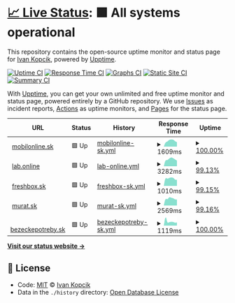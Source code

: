 # [📈 Live Status](https://ivankopcik.github.io/upptime): <!--live status--> **🟩 All systems operational**

This repository contains the open-source uptime monitor and status page for [Ivan Kopcik](http://www.twitter.com/ivankopcik), powered by [Upptime](https://github.com/upptime/upptime).

[![Uptime CI](https://github.com/koj-co/upptime/workflows/Uptime%20CI/badge.svg)](https://github.com/koj-co/upptime/actions?query=workflow%3A%22Uptime+CI%22)
[![Response Time CI](https://github.com/koj-co/upptime/workflows/Response%20Time%20CI/badge.svg)](https://github.com/koj-co/upptime/actions?query=workflow%3A%22Response+Time+CI%22)
[![Graphs CI](https://github.com/koj-co/upptime/workflows/Graphs%20CI/badge.svg)](https://github.com/koj-co/upptime/actions?query=workflow%3A%22Graphs+CI%22)
[![Static Site CI](https://github.com/koj-co/upptime/workflows/Static%20Site%20CI/badge.svg)](https://github.com/koj-co/upptime/actions?query=workflow%3A%22Static+Site+CI%22)
[![Summary CI](https://github.com/koj-co/upptime/workflows/Summary%20CI/badge.svg)](https://github.com/koj-co/upptime/actions?query=workflow%3A%22Summary+CI%22)

With [Upptime](https://upptime.js.org), you can get your own unlimited and free uptime monitor and status page, powered entirely by a GitHub repository. We use [Issues](https://github.com/ivankopcik/upptime/issues) as incident reports, [Actions](https://github.com/ivankopcik/upptime/actions) as uptime monitors, and [Pages](https://ivankopcik.github.io/upptime) for the status page.

<!--start: status pages-->
<!-- This summary is generated by Upptime (https://github.com/upptime/upptime) -->
<!-- Do not edit this manually, your changes will be overwritten -->
<!-- prettier-ignore -->
| URL | Status | History | Response Time | Uptime |
| --- | ------ | ------- | ------------- | ------ |
| <img alt="" src="https://favicons.githubusercontent.com/www.mobilonline.sk" height="13"> [mobilonline.sk](https://www.mobilonline.sk) | 🟩 Up | [mobilonline-sk.yml](https://github.com/ForBestClients/upptime/commits/master/history/mobilonline-sk.yml) | <details><summary><img alt="Response time graph" src="./graphs/mobilonline-sk/response-time-week.png" height="20"> 1609ms</summary><br><a href="https://ForBestClients.github.io/upptime/history/mobilonline-sk"><img alt="Response time 1569" src="https://img.shields.io/endpoint?url=https%3A%2F%2Fraw.githubusercontent.com%2FForBestClients%2Fupptime%2Fmaster%2Fapi%2Fmobilonline-sk%2Fresponse-time.json"></a><br><a href="https://ForBestClients.github.io/upptime/history/mobilonline-sk"><img alt="24-hour response time 1258" src="https://img.shields.io/endpoint?url=https%3A%2F%2Fraw.githubusercontent.com%2FForBestClients%2Fupptime%2Fmaster%2Fapi%2Fmobilonline-sk%2Fresponse-time-day.json"></a><br><a href="https://ForBestClients.github.io/upptime/history/mobilonline-sk"><img alt="7-day response time 1609" src="https://img.shields.io/endpoint?url=https%3A%2F%2Fraw.githubusercontent.com%2FForBestClients%2Fupptime%2Fmaster%2Fapi%2Fmobilonline-sk%2Fresponse-time-week.json"></a><br><a href="https://ForBestClients.github.io/upptime/history/mobilonline-sk"><img alt="30-day response time 1583" src="https://img.shields.io/endpoint?url=https%3A%2F%2Fraw.githubusercontent.com%2FForBestClients%2Fupptime%2Fmaster%2Fapi%2Fmobilonline-sk%2Fresponse-time-month.json"></a><br><a href="https://ForBestClients.github.io/upptime/history/mobilonline-sk"><img alt="1-year response time 1569" src="https://img.shields.io/endpoint?url=https%3A%2F%2Fraw.githubusercontent.com%2FForBestClients%2Fupptime%2Fmaster%2Fapi%2Fmobilonline-sk%2Fresponse-time-year.json"></a></details> | <details><summary><a href="https://ForBestClients.github.io/upptime/history/mobilonline-sk">100.00%</a></summary><a href="https://ForBestClients.github.io/upptime/history/mobilonline-sk"><img alt="All-time uptime 100.00%" src="https://img.shields.io/endpoint?url=https%3A%2F%2Fraw.githubusercontent.com%2FForBestClients%2Fupptime%2Fmaster%2Fapi%2Fmobilonline-sk%2Fuptime.json"></a><br><a href="https://ForBestClients.github.io/upptime/history/mobilonline-sk"><img alt="24-hour uptime 100.00%" src="https://img.shields.io/endpoint?url=https%3A%2F%2Fraw.githubusercontent.com%2FForBestClients%2Fupptime%2Fmaster%2Fapi%2Fmobilonline-sk%2Fuptime-day.json"></a><br><a href="https://ForBestClients.github.io/upptime/history/mobilonline-sk"><img alt="7-day uptime 100.00%" src="https://img.shields.io/endpoint?url=https%3A%2F%2Fraw.githubusercontent.com%2FForBestClients%2Fupptime%2Fmaster%2Fapi%2Fmobilonline-sk%2Fuptime-week.json"></a><br><a href="https://ForBestClients.github.io/upptime/history/mobilonline-sk"><img alt="30-day uptime 100.00%" src="https://img.shields.io/endpoint?url=https%3A%2F%2Fraw.githubusercontent.com%2FForBestClients%2Fupptime%2Fmaster%2Fapi%2Fmobilonline-sk%2Fuptime-month.json"></a><br><a href="https://ForBestClients.github.io/upptime/history/mobilonline-sk"><img alt="1-year uptime 100.00%" src="https://img.shields.io/endpoint?url=https%3A%2F%2Fraw.githubusercontent.com%2FForBestClients%2Fupptime%2Fmaster%2Fapi%2Fmobilonline-sk%2Fuptime-year.json"></a></details>
| <img alt="" src="https://favicons.githubusercontent.com/lab.online" height="13"> [lab.online](https://lab.online) | 🟩 Up | [lab-online.yml](https://github.com/ForBestClients/upptime/commits/master/history/lab-online.yml) | <details><summary><img alt="Response time graph" src="./graphs/lab-online/response-time-week.png" height="20"> 3282ms</summary><br><a href="https://ForBestClients.github.io/upptime/history/lab-online"><img alt="Response time 1472" src="https://img.shields.io/endpoint?url=https%3A%2F%2Fraw.githubusercontent.com%2FForBestClients%2Fupptime%2Fmaster%2Fapi%2Flab-online%2Fresponse-time.json"></a><br><a href="https://ForBestClients.github.io/upptime/history/lab-online"><img alt="24-hour response time 7549" src="https://img.shields.io/endpoint?url=https%3A%2F%2Fraw.githubusercontent.com%2FForBestClients%2Fupptime%2Fmaster%2Fapi%2Flab-online%2Fresponse-time-day.json"></a><br><a href="https://ForBestClients.github.io/upptime/history/lab-online"><img alt="7-day response time 3282" src="https://img.shields.io/endpoint?url=https%3A%2F%2Fraw.githubusercontent.com%2FForBestClients%2Fupptime%2Fmaster%2Fapi%2Flab-online%2Fresponse-time-week.json"></a><br><a href="https://ForBestClients.github.io/upptime/history/lab-online"><img alt="30-day response time 1697" src="https://img.shields.io/endpoint?url=https%3A%2F%2Fraw.githubusercontent.com%2FForBestClients%2Fupptime%2Fmaster%2Fapi%2Flab-online%2Fresponse-time-month.json"></a><br><a href="https://ForBestClients.github.io/upptime/history/lab-online"><img alt="1-year response time 1472" src="https://img.shields.io/endpoint?url=https%3A%2F%2Fraw.githubusercontent.com%2FForBestClients%2Fupptime%2Fmaster%2Fapi%2Flab-online%2Fresponse-time-year.json"></a></details> | <details><summary><a href="https://ForBestClients.github.io/upptime/history/lab-online">99.13%</a></summary><a href="https://ForBestClients.github.io/upptime/history/lab-online"><img alt="All-time uptime 99.75%" src="https://img.shields.io/endpoint?url=https%3A%2F%2Fraw.githubusercontent.com%2FForBestClients%2Fupptime%2Fmaster%2Fapi%2Flab-online%2Fuptime.json"></a><br><a href="https://ForBestClients.github.io/upptime/history/lab-online"><img alt="24-hour uptime 93.93%" src="https://img.shields.io/endpoint?url=https%3A%2F%2Fraw.githubusercontent.com%2FForBestClients%2Fupptime%2Fmaster%2Fapi%2Flab-online%2Fuptime-day.json"></a><br><a href="https://ForBestClients.github.io/upptime/history/lab-online"><img alt="7-day uptime 99.13%" src="https://img.shields.io/endpoint?url=https%3A%2F%2Fraw.githubusercontent.com%2FForBestClients%2Fupptime%2Fmaster%2Fapi%2Flab-online%2Fuptime-week.json"></a><br><a href="https://ForBestClients.github.io/upptime/history/lab-online"><img alt="30-day uptime 99.75%" src="https://img.shields.io/endpoint?url=https%3A%2F%2Fraw.githubusercontent.com%2FForBestClients%2Fupptime%2Fmaster%2Fapi%2Flab-online%2Fuptime-month.json"></a><br><a href="https://ForBestClients.github.io/upptime/history/lab-online"><img alt="1-year uptime 99.75%" src="https://img.shields.io/endpoint?url=https%3A%2F%2Fraw.githubusercontent.com%2FForBestClients%2Fupptime%2Fmaster%2Fapi%2Flab-online%2Fuptime-year.json"></a></details>
| <img alt="" src="https://favicons.githubusercontent.com/www.freshbox.sk" height="13"> [freshbox.sk](https://www.freshbox.sk) | 🟩 Up | [freshbox-sk.yml](https://github.com/ForBestClients/upptime/commits/master/history/freshbox-sk.yml) | <details><summary><img alt="Response time graph" src="./graphs/freshbox-sk/response-time-week.png" height="20"> 1010ms</summary><br><a href="https://ForBestClients.github.io/upptime/history/freshbox-sk"><img alt="Response time 1080" src="https://img.shields.io/endpoint?url=https%3A%2F%2Fraw.githubusercontent.com%2FForBestClients%2Fupptime%2Fmaster%2Fapi%2Ffreshbox-sk%2Fresponse-time.json"></a><br><a href="https://ForBestClients.github.io/upptime/history/freshbox-sk"><img alt="24-hour response time 936" src="https://img.shields.io/endpoint?url=https%3A%2F%2Fraw.githubusercontent.com%2FForBestClients%2Fupptime%2Fmaster%2Fapi%2Ffreshbox-sk%2Fresponse-time-day.json"></a><br><a href="https://ForBestClients.github.io/upptime/history/freshbox-sk"><img alt="7-day response time 1010" src="https://img.shields.io/endpoint?url=https%3A%2F%2Fraw.githubusercontent.com%2FForBestClients%2Fupptime%2Fmaster%2Fapi%2Ffreshbox-sk%2Fresponse-time-week.json"></a><br><a href="https://ForBestClients.github.io/upptime/history/freshbox-sk"><img alt="30-day response time 998" src="https://img.shields.io/endpoint?url=https%3A%2F%2Fraw.githubusercontent.com%2FForBestClients%2Fupptime%2Fmaster%2Fapi%2Ffreshbox-sk%2Fresponse-time-month.json"></a><br><a href="https://ForBestClients.github.io/upptime/history/freshbox-sk"><img alt="1-year response time 1080" src="https://img.shields.io/endpoint?url=https%3A%2F%2Fraw.githubusercontent.com%2FForBestClients%2Fupptime%2Fmaster%2Fapi%2Ffreshbox-sk%2Fresponse-time-year.json"></a></details> | <details><summary><a href="https://ForBestClients.github.io/upptime/history/freshbox-sk">99.15%</a></summary><a href="https://ForBestClients.github.io/upptime/history/freshbox-sk"><img alt="All-time uptime 99.76%" src="https://img.shields.io/endpoint?url=https%3A%2F%2Fraw.githubusercontent.com%2FForBestClients%2Fupptime%2Fmaster%2Fapi%2Ffreshbox-sk%2Fuptime.json"></a><br><a href="https://ForBestClients.github.io/upptime/history/freshbox-sk"><img alt="24-hour uptime 94.04%" src="https://img.shields.io/endpoint?url=https%3A%2F%2Fraw.githubusercontent.com%2FForBestClients%2Fupptime%2Fmaster%2Fapi%2Ffreshbox-sk%2Fuptime-day.json"></a><br><a href="https://ForBestClients.github.io/upptime/history/freshbox-sk"><img alt="7-day uptime 99.15%" src="https://img.shields.io/endpoint?url=https%3A%2F%2Fraw.githubusercontent.com%2FForBestClients%2Fupptime%2Fmaster%2Fapi%2Ffreshbox-sk%2Fuptime-week.json"></a><br><a href="https://ForBestClients.github.io/upptime/history/freshbox-sk"><img alt="30-day uptime 99.76%" src="https://img.shields.io/endpoint?url=https%3A%2F%2Fraw.githubusercontent.com%2FForBestClients%2Fupptime%2Fmaster%2Fapi%2Ffreshbox-sk%2Fuptime-month.json"></a><br><a href="https://ForBestClients.github.io/upptime/history/freshbox-sk"><img alt="1-year uptime 99.76%" src="https://img.shields.io/endpoint?url=https%3A%2F%2Fraw.githubusercontent.com%2FForBestClients%2Fupptime%2Fmaster%2Fapi%2Ffreshbox-sk%2Fuptime-year.json"></a></details>
| <img alt="" src="https://favicons.githubusercontent.com/www.murat.sk" height="13"> [murat.sk](https://www.murat.sk) | 🟩 Up | [murat-sk.yml](https://github.com/ForBestClients/upptime/commits/master/history/murat-sk.yml) | <details><summary><img alt="Response time graph" src="./graphs/murat-sk/response-time-week.png" height="20"> 2569ms</summary><br><a href="https://ForBestClients.github.io/upptime/history/murat-sk"><img alt="Response time 2238" src="https://img.shields.io/endpoint?url=https%3A%2F%2Fraw.githubusercontent.com%2FForBestClients%2Fupptime%2Fmaster%2Fapi%2Fmurat-sk%2Fresponse-time.json"></a><br><a href="https://ForBestClients.github.io/upptime/history/murat-sk"><img alt="24-hour response time 5151" src="https://img.shields.io/endpoint?url=https%3A%2F%2Fraw.githubusercontent.com%2FForBestClients%2Fupptime%2Fmaster%2Fapi%2Fmurat-sk%2Fresponse-time-day.json"></a><br><a href="https://ForBestClients.github.io/upptime/history/murat-sk"><img alt="7-day response time 2569" src="https://img.shields.io/endpoint?url=https%3A%2F%2Fraw.githubusercontent.com%2FForBestClients%2Fupptime%2Fmaster%2Fapi%2Fmurat-sk%2Fresponse-time-week.json"></a><br><a href="https://ForBestClients.github.io/upptime/history/murat-sk"><img alt="30-day response time 1607" src="https://img.shields.io/endpoint?url=https%3A%2F%2Fraw.githubusercontent.com%2FForBestClients%2Fupptime%2Fmaster%2Fapi%2Fmurat-sk%2Fresponse-time-month.json"></a><br><a href="https://ForBestClients.github.io/upptime/history/murat-sk"><img alt="1-year response time 2238" src="https://img.shields.io/endpoint?url=https%3A%2F%2Fraw.githubusercontent.com%2FForBestClients%2Fupptime%2Fmaster%2Fapi%2Fmurat-sk%2Fresponse-time-year.json"></a></details> | <details><summary><a href="https://ForBestClients.github.io/upptime/history/murat-sk">99.16%</a></summary><a href="https://ForBestClients.github.io/upptime/history/murat-sk"><img alt="All-time uptime 99.51%" src="https://img.shields.io/endpoint?url=https%3A%2F%2Fraw.githubusercontent.com%2FForBestClients%2Fupptime%2Fmaster%2Fapi%2Fmurat-sk%2Fuptime.json"></a><br><a href="https://ForBestClients.github.io/upptime/history/murat-sk"><img alt="24-hour uptime 94.09%" src="https://img.shields.io/endpoint?url=https%3A%2F%2Fraw.githubusercontent.com%2FForBestClients%2Fupptime%2Fmaster%2Fapi%2Fmurat-sk%2Fuptime-day.json"></a><br><a href="https://ForBestClients.github.io/upptime/history/murat-sk"><img alt="7-day uptime 99.16%" src="https://img.shields.io/endpoint?url=https%3A%2F%2Fraw.githubusercontent.com%2FForBestClients%2Fupptime%2Fmaster%2Fapi%2Fmurat-sk%2Fuptime-week.json"></a><br><a href="https://ForBestClients.github.io/upptime/history/murat-sk"><img alt="30-day uptime 99.76%" src="https://img.shields.io/endpoint?url=https%3A%2F%2Fraw.githubusercontent.com%2FForBestClients%2Fupptime%2Fmaster%2Fapi%2Fmurat-sk%2Fuptime-month.json"></a><br><a href="https://ForBestClients.github.io/upptime/history/murat-sk"><img alt="1-year uptime 99.51%" src="https://img.shields.io/endpoint?url=https%3A%2F%2Fraw.githubusercontent.com%2FForBestClients%2Fupptime%2Fmaster%2Fapi%2Fmurat-sk%2Fuptime-year.json"></a></details>
| <img alt="" src="https://favicons.githubusercontent.com/www.bezeckepotreby.sk" height="13"> [bezeckepotreby.sk](https://www.bezeckepotreby.sk) | 🟩 Up | [bezeckepotreby-sk.yml](https://github.com/ForBestClients/upptime/commits/master/history/bezeckepotreby-sk.yml) | <details><summary><img alt="Response time graph" src="./graphs/bezeckepotreby-sk/response-time-week.png" height="20"> 1119ms</summary><br><a href="https://ForBestClients.github.io/upptime/history/bezeckepotreby-sk"><img alt="Response time 1007" src="https://img.shields.io/endpoint?url=https%3A%2F%2Fraw.githubusercontent.com%2FForBestClients%2Fupptime%2Fmaster%2Fapi%2Fbezeckepotreby-sk%2Fresponse-time.json"></a><br><a href="https://ForBestClients.github.io/upptime/history/bezeckepotreby-sk"><img alt="24-hour response time 892" src="https://img.shields.io/endpoint?url=https%3A%2F%2Fraw.githubusercontent.com%2FForBestClients%2Fupptime%2Fmaster%2Fapi%2Fbezeckepotreby-sk%2Fresponse-time-day.json"></a><br><a href="https://ForBestClients.github.io/upptime/history/bezeckepotreby-sk"><img alt="7-day response time 1119" src="https://img.shields.io/endpoint?url=https%3A%2F%2Fraw.githubusercontent.com%2FForBestClients%2Fupptime%2Fmaster%2Fapi%2Fbezeckepotreby-sk%2Fresponse-time-week.json"></a><br><a href="https://ForBestClients.github.io/upptime/history/bezeckepotreby-sk"><img alt="30-day response time 976" src="https://img.shields.io/endpoint?url=https%3A%2F%2Fraw.githubusercontent.com%2FForBestClients%2Fupptime%2Fmaster%2Fapi%2Fbezeckepotreby-sk%2Fresponse-time-month.json"></a><br><a href="https://ForBestClients.github.io/upptime/history/bezeckepotreby-sk"><img alt="1-year response time 1007" src="https://img.shields.io/endpoint?url=https%3A%2F%2Fraw.githubusercontent.com%2FForBestClients%2Fupptime%2Fmaster%2Fapi%2Fbezeckepotreby-sk%2Fresponse-time-year.json"></a></details> | <details><summary><a href="https://ForBestClients.github.io/upptime/history/bezeckepotreby-sk">100.00%</a></summary><a href="https://ForBestClients.github.io/upptime/history/bezeckepotreby-sk"><img alt="All-time uptime 100.00%" src="https://img.shields.io/endpoint?url=https%3A%2F%2Fraw.githubusercontent.com%2FForBestClients%2Fupptime%2Fmaster%2Fapi%2Fbezeckepotreby-sk%2Fuptime.json"></a><br><a href="https://ForBestClients.github.io/upptime/history/bezeckepotreby-sk"><img alt="24-hour uptime 100.00%" src="https://img.shields.io/endpoint?url=https%3A%2F%2Fraw.githubusercontent.com%2FForBestClients%2Fupptime%2Fmaster%2Fapi%2Fbezeckepotreby-sk%2Fuptime-day.json"></a><br><a href="https://ForBestClients.github.io/upptime/history/bezeckepotreby-sk"><img alt="7-day uptime 100.00%" src="https://img.shields.io/endpoint?url=https%3A%2F%2Fraw.githubusercontent.com%2FForBestClients%2Fupptime%2Fmaster%2Fapi%2Fbezeckepotreby-sk%2Fuptime-week.json"></a><br><a href="https://ForBestClients.github.io/upptime/history/bezeckepotreby-sk"><img alt="30-day uptime 100.00%" src="https://img.shields.io/endpoint?url=https%3A%2F%2Fraw.githubusercontent.com%2FForBestClients%2Fupptime%2Fmaster%2Fapi%2Fbezeckepotreby-sk%2Fuptime-month.json"></a><br><a href="https://ForBestClients.github.io/upptime/history/bezeckepotreby-sk"><img alt="1-year uptime 100.00%" src="https://img.shields.io/endpoint?url=https%3A%2F%2Fraw.githubusercontent.com%2FForBestClients%2Fupptime%2Fmaster%2Fapi%2Fbezeckepotreby-sk%2Fuptime-year.json"></a></details>

<!--end: status pages-->

[**Visit our status website →**](https://ivankopcik.github.io/upptime)

## 📄 License

- Code: [MIT](./LICENSE) © [Ivan Kopcik](http://www.twitter.com/ivankopcik)
- Data in the `./history` directory: [Open Database License](https://opendatacommons.org/licenses/odbl/1-0/)
